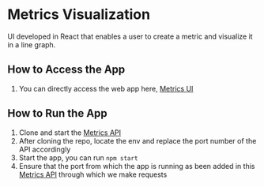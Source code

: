 # Metrics Visualization

UI developed in React that enables a user to create a metric and visualize it in a line graph.

## How to Access the App
1. You can directly access the web app here, [Metrics UI](https://metrics-visualization.netlify.app/)

## How to Run the App

1. Clone and start the [Metrics API](https://github.com/EssyK/Metrics)
2. After cloning the repo, locate the env and replace the port number of the API accordingly
3. Start the app, you can run `npm start`
4. Ensure that the port from which the app is running as been added in this [Metrics API](https://github.com/EssyK/Metrics) through which we make requests
